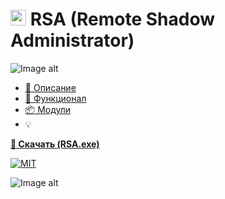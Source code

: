 # <img src="https://github.com/Lifailon/RSA/blob/rsa/Image/ico/RSA-Logo.ico" width="25" /> RSA (Remote Shadow Administrator)

![Image alt]()

- [📄 Описание](##Описание)
- [📘 Функционал](##Функционал)
- [📦 Модули](https://github.com/Lifailon/RSA-Modules)
- 💡

**[🚀 Скачать (RSA.exe)](https://github.com/Lifailon/RSA/releases)**

[![MIT](https://github.com/Lifailon/RSA/blob/rsa/Image/Logo/PowerShell-Button-96px.ico)](https://t.me/kup57)


![Image alt]()

  
